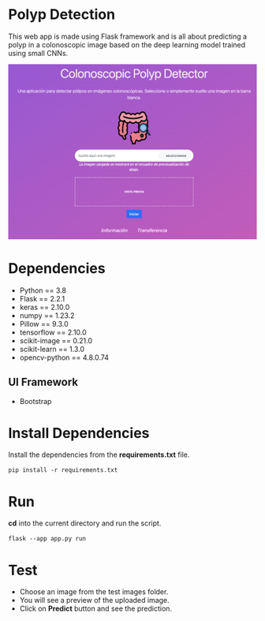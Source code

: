 # Polyp Detection

This web app is made using Flask framework and is all about predicting a polyp in a colonoscopic image based on the deep learning model trained using small CNNs.

![alt text](./static/App_Captura.png)

# Dependencies
- Python == 3.8
- Flask == 2.2.1
- keras == 2.10.0
- numpy == 1.23.2
- Pillow == 9.3.0
- tensorflow == 2.10.0
- scikit-image == 0.21.0
- scikit-learn == 1.3.0 
- opencv-python == 4.8.0.74

## UI Framework

- Bootstrap

# Install Dependencies

Install the dependencies from the **requirements.txt** file.

```commandline
pip install -r requirements.txt
```

# Run

**cd** into the current directory and run the script.

```commandline
flask --app app.py run
```

# Test

- Choose an image from the test images folder.
- You will see a preview of the uploaded image.
- Click on **Predict** button and see the prediction.
